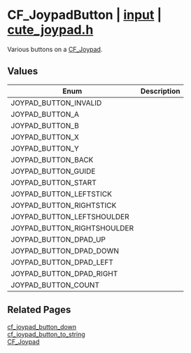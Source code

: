 # CF_JoypadButton | [input](https://github.com/RandyGaul/cute_framework/blob/master/docs/input_readme.md) | [cute_joypad.h](https://github.com/RandyGaul/cute_framework/blob/master/include/cute_joypad.h)

Various buttons on a [CF_Joypad](https://github.com/RandyGaul/cute_framework/blob/master/docs/input/cf_joypad.md).

## Values

Enum | Description
--- | ---
JOYPAD_BUTTON_INVALID | 
JOYPAD_BUTTON_A | 
JOYPAD_BUTTON_B | 
JOYPAD_BUTTON_X | 
JOYPAD_BUTTON_Y | 
JOYPAD_BUTTON_BACK | 
JOYPAD_BUTTON_GUIDE | 
JOYPAD_BUTTON_START | 
JOYPAD_BUTTON_LEFTSTICK | 
JOYPAD_BUTTON_RIGHTSTICK | 
JOYPAD_BUTTON_LEFTSHOULDER | 
JOYPAD_BUTTON_RIGHTSHOULDER | 
JOYPAD_BUTTON_DPAD_UP | 
JOYPAD_BUTTON_DPAD_DOWN | 
JOYPAD_BUTTON_DPAD_LEFT | 
JOYPAD_BUTTON_DPAD_RIGHT | 
JOYPAD_BUTTON_COUNT | 

## Related Pages

[cf_joypad_button_down](https://github.com/RandyGaul/cute_framework/blob/master/docs/input/cf_joypad_button_down.md)  
[cf_joypad_button_to_string](https://github.com/RandyGaul/cute_framework/blob/master/docs/input/cf_joypad_button_to_string.md)  
[CF_Joypad](https://github.com/RandyGaul/cute_framework/blob/master/docs/input/cf_joypad.md)  
